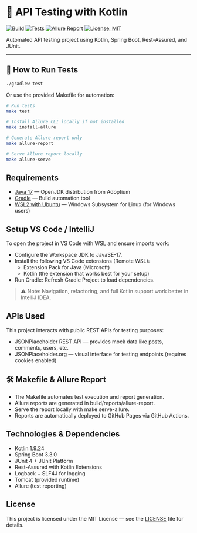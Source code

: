 # 🧪 API Testing with Kotlin
[![Build](https://github.com/michaelbrendo/api-testing-kotlin/actions/workflows/gradle.yml/badge.svg)](https://github.com/michaelbrendo/api-testing-kotlin/actions)
[![Tests](https://img.shields.io/badge/tests-passing-brightgreen.svg)](https://github.com/michaelbrendo/api-testing-kotlin/actions)
[![Allure Report](https://img.shields.io/badge/Allure-Report-blue?logo=allure)](https://michaelbrendo.github.io/api-testing-kotlin/index.html)
[![License: MIT](https://img.shields.io/badge/License-MIT-blue.svg)](LICENSE)


Automated API testing project using Kotlin, Spring Boot, Rest-Assured, and JUnit.

---

## 🚀 How to Run Tests
```bash
./gradlew test
```
Or use the provided Makefile for automation:

```bash
# Run tests
make test
```
```bash
# Install Allure CLI locally if not installed
make install-allure
```
```bash
# Generate Allure report only
make allure-report
```
```bash
# Serve Allure report locally
make allure-serve
```

## Requirements
- [Java 17](https://adoptium.net/en-GB/temurin/releases/?version=17) — OpenJDK distribution from Adoptium
- [Gradle](https://gradle.org/install/) — Build automation tool
- [WSL2 with Ubuntu](https://learn.microsoft.com/en-us/windows/wsl/install) — Windows Subsystem for Linux (for Windows users)

## Setup VS Code / IntelliJ
To open the project in VS Code with WSL and ensure imports work:

- Configure the Workspace JDK to JavaSE-17.
- Install the following VS Code extensions (Remote WSL):
  - Extension Pack for Java (Microsoft)
  - Kotlin (the extension that works best for your setup)
- Run Gradle: Refresh Gradle Project to load dependencies.
> ⚠️ Note: Navigation, refactoring, and full Kotlin support work better in IntelliJ IDEA.

## APIs Used
This project interacts with public REST APIs for testing purposes:
- JSONPlaceholder REST API — provides mock data like posts, comments, users, etc.
- JSONPlaceholder.org — visual interface for testing endpoints (requires cookies enabled)

## 🛠 Makefile & Allure Report
- The Makefile automates test execution and report generation.
- Allure reports are generated in build/reports/allure-report.
- Serve the report locally with make serve-allure.
- Reports are automatically deployed to GitHub Pages via GitHub Actions.

## Technologies & Dependencies
- Kotlin 1.9.24
- Spring Boot 3.3.0
- JUnit 4 + JUnit Platform
- Rest-Assured with Kotlin Extensions
- Logback + SLF4J for logging
- Tomcat (provided runtime)
- Allure (test reporting)

## License
This project is licensed under the MIT License — see the [LICENSE](./LICENSE) file for details.
